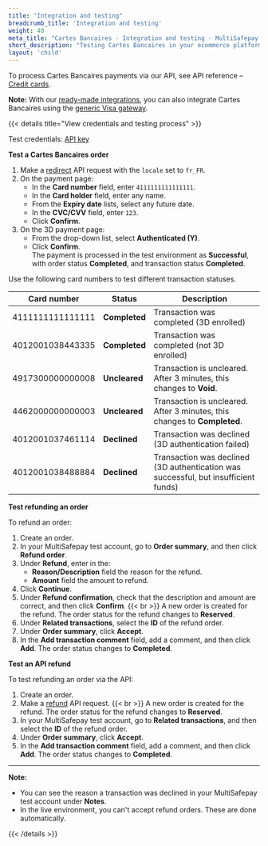 ```yaml
---
title: "Integration and testing"
breadcrumb_title: 'Integration and testing'
weight: 40
meta_title: "Cartes Bancaires - Integration and testing - MultiSafepay Docs"
short_description: "Testing Cartes Bancaires in your ecommerce platform"
layout: 'child'
---
```


To process Cartes Bancaires payments via our API, see API reference – [Credit cards](/api/#credit-cards).

**Note:** With our [ready-made integrations](/ecommerce-platforms/), you can also integrate Cartes Bancaires using the [generic Visa gateway](/developer/general/generic-gateways/).

{{< details title="View credentials and testing process" >}}

Test credentials: [API key](/account/site-id-api-key-secure-code/)

**Test a Cartes Bancaires order**  

1. Make a [redirect](/api/#visa) API request with the `locale` set to `fr_FR`.
2. On the payment page:
    - In the **Card number** field, enter `4111111111111111`.
    - In the **Card holder** field, enter any name.
    - From the **Expiry date** lists, select any future date.
    - In the **CVC/CVV** field, enter `123`.
    - Click **Confirm**.
3. On the 3D payment page:
    - From the drop-down list, select **Authenticated (Y)**.
    - Click **Confirm**.  
  The payment is processed in the test environment as **Successful**, with order status **Completed**, and transaction status **Completed**.

Use the following card numbers to test different transaction statuses.

| Card number         | Status    | Description              |
| ------------------- | --------- | ------------------------ |
| 4111111111111111 | **Completed** | Transaction was completed (3D enrolled) |
| 4012001038443335 | **Completed** | Transaction was completed (not 3D enrolled) |
| 4917300000000008 | **Uncleared** | Transaction is uncleared. After 3 minutes, this changes to **Void**. |
| 4462000000000003 | **Uncleared** | Transaction is uncleared. After 3 minutes, this changes to **Completed**. |
| 4012001037461114 | **Declined**  | Transaction was declined (3D authentication failed) |
| 4012001038488884 | **Declined**  | Transaction was declined (3D authentication was successful, but insufficient funds) |

**Test refunding an order**

To refund an order:

1. Create an order. 
2. In your MultiSafepay test account, go to **Order summary**, and then click **Refund order**.
3. Under **Refund**, enter in the:
    - **Reason/Description** field the reason for the refund. 
    - **Amount** field the amount to refund.
4. Click **Continue**.
5. Under **Refund confirmation**, check that the description and amount are correct, and then click **Confirm**.
  {{< br >}} A new order is created for the refund. The order status for the refund changes to **Reserved**.
6. Under **Related transactions**, select the **ID** of the refund order.
7. Under **Order summary**, click **Accept**.
8. In the **Add transaction comment** field, add a comment, and then click **Add**.
  The order status changes to **Completed**.

**Test an API refund**

To test refunding an order via the API:

1. Create an order. 
2. Make a [refund](/api/#refund-an-order) API request.
  {{< br >}} A new order is created for the refund. The order status for the refund changes to **Reserved**.
3. In your MultiSafepay test account, go to **Related transactions**, and then select the **ID** of the refund order.
4. Under **Order summary**, click **Accept**.
5. In the **Add transaction comment** field, add a comment, and then click **Add**.
  The order status changes to **Completed**.

---

**Note:** 

- You can see the reason a transaction was declined in your MultiSafepay test account under **Notes**.
- In the live environment, you can't accept refund orders. These are done automatically.

{{< /details >}}